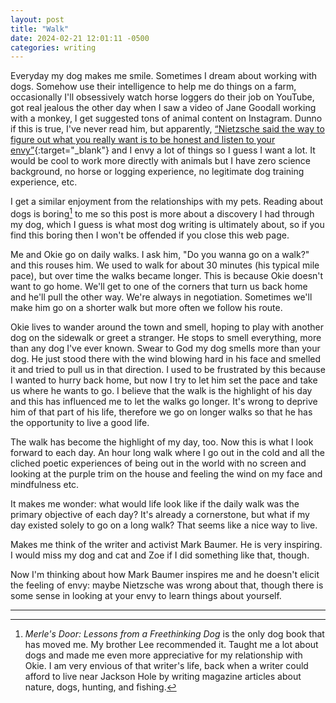 ```yaml
---
layout: post
title: "Walk"
date: 2024-02-21 12:01:11 -0500
categories: writing
---
```


Everyday my dog makes me smile. Sometimes I dream about working with dogs. Somehow use their intelligence to help me do things on a farm, occasionally I'll obsessively watch horse loggers do their job on YouTube, got real jealous the other day when I saw a video of Jane Goodall working with a monkey, I get suggested tons of animal content on Instagram. Dunno if this is true, I've never read him, but apparently, [“Nietzsche said the way to figure out what you really want is to be honest and listen to your envy”](https://twitter.com/deankissick/status/1758245954212225258){:target="_blank"} and I envy a lot of things so I guess I want a lot. It would be cool to work more directly with animals but I have zero science background, no horse or logging experience, no legitimate dog training experience, etc.

I get a similar enjoyment from the relationships with my pets. Reading about dogs is boring[^1] to me so this post is more about a discovery I had through my dog, which I guess is what most dog writing is ultimately about, so if you find this boring then I won't be offended if you close this web page.

Me and Okie go on daily walks. I ask him, "Do you wanna go on a walk?" and this rouses him. We used to walk for about 30 minutes (his typical mile pace), but over time the walks became longer. This is because Okie doesn't want to go home. We'll get to one of the corners that turn us back home and he'll pull the other way. We're always in negotiation. Sometimes we'll make him go on a shorter walk but more often we follow his route.

Okie lives to wander around the town and smell, hoping to play with another dog on the sidewalk or greet a stranger. He stops to smell everything, more than any dog I've ever known. Swear to God my dog smells more than your dog. He just stood there with the wind blowing hard in his face and smelled it and tried to pull us in that direction. I used to be frustrated by this because I wanted to hurry back home, but now I try to let him set the pace and take us where he wants to go. I believe that the walk is the highlight of his day and this has influenced me to let the walks go longer. It's wrong to deprive him of that part of his life, therefore we go on longer walks so that he has the opportunity to live a good life.

The walk has become the highlight of my day, too. Now this is what I look forward to each day. An hour long walk where I go out in the cold and all the cliched poetic experiences of being out in the world with no screen and looking at the purple trim on the house and feeling the wind on my face and mindfulness etc.

It makes me wonder: what would life look like if the daily walk was the primary objective of each day? It's already a cornerstone, but what if my day existed solely to go on a long walk? That seems like a nice way to live.

Makes me think of the writer and activist Mark Baumer. He is very inspiring. I would miss my dog and cat and Zoe if I did something like that, though.

Now I'm thinking about how Mark Baumer inspires me and he doesn't elicit the feeling of envy: maybe Nietzsche was wrong about that, though there is some sense in looking at your envy to learn things about yourself.

---
[^1]: *Merle's Door: Lessons from a Freethinking Dog* is the only dog book that has moved me. My brother Lee recommended it. Taught me a lot about dogs and made me even more appreciative for my relationship with Okie. I am very envious of that writer's life, back when a writer could afford to live near Jackson Hole by writing magazine articles about nature, dogs, hunting, and fishing.
